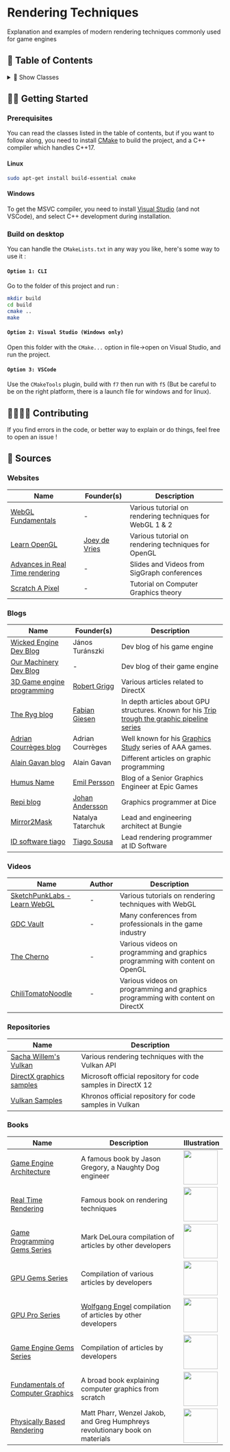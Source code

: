 # Rendering Techniques

Explanation and examples of modern rendering techniques commonly used for game engines

## 🚩 Table of Contents

<details><summary>🧩 Show Classes</summary>
<p>

*(🏗️ : Not started | 📝 : Started | 📑 : Needs proofreading | ✔️ : Written )*

* Animation
  * [Skinning 🏗️]()
* Shading models
  * [Toon 🏗️]()
  * [Cook Torrance 🏗️]()
* Pipeline
  * [Deferred Rendering 🏗️]()
  * [Forward plus rendering 🏗️]()
* Optimisation
  * [Frustrum culling 🏗️]()
  * [Tesselation 🏗️]()
* Post Processing
  * [Motion Blur 🏗️]()
  * [Bloom 🏗️]()
  * [Depth of field 🏗️]()
* Shadows
  * [Shadow Mapping 🏗️]()
  * [Screen space ambiant occlusion 🏗️]()

</p>
</details>

## 👩‍💻 Getting Started

### Prerequisites

You can read the classes listed in the table of contents, but if you want to follow along, you need to install [CMake](https://cmake.org/) to build the project, and a C++ compiler which handles C++17.

#### Linux

```bash
sudo apt-get install build-essential cmake
```

#### Windows

To get the MSVC compiler, you need to install [Visual Studio](https://visualstudio.microsoft.com/) (and not VSCode), and select C++ development during installation.

### Build on desktop

You can handle the `CMakeLists.txt` in any way you like, here's some way to use it :

#### `Option 1: CLI`

Go to the folder of this project and run :

```bash
mkdir build
cd build
cmake ..
make
```

#### `Option 2: Visual Studio (Windows only)`

Open this folder with the `CMake...` option in file->open on Visual Studio, and run the project.

#### `Option 3: VSCode`

Use the `CMakeTools` plugin, build with `f7` then run with `f5` (But be careful to be on the right platform, there is a launch file for windows and for linux).

## 👨‍👩‍👦‍👦 Contributing

If you find errors in the code, or better way to explain or do things, feel free to open an issue !

## 📖 Sources

### Websites

| Name | Founder(s) | Description |
| --- | --- | --- |
| [WebGL Fundamentals](https://webglfundamentals.org/)         | -                                        | Various tutorial on rendering techniques for WebGL 1 & 2 |
| [Learn OpenGL](https://learnopengl.com/)                     | [Joey de Vries](http://joeydevries.com/) | Various tutorial on rendering techniques for OpenGL      |
| [Advances in Real Time rendering](https://advances.realtimerendering.com/) | -                                        | Slides and Videos from SigGraph conferences              |
| [Scratch A Pixel](https://www.scratchapixel.com/)            | -                                        | Tutorial on Computer Graphics theory                     |

### Blogs

| Name | Founder(s) | Description |
| --- | --- | --- |
| [Wicked Engine Dev Blog](https://wickedengine.net/)     | János Turánszki                                              | Dev blog of his game engine         |
| [Our Machinery Dev Blog](https://ourmachinery.com/post) | -                                                            | Dev blog of their game engine       |
| [3D Game engine programming](https://www.3dgep.com/)    | [Robert Grigg](https://www.3dgep.com/author/grigg-rbuas-nl/) | Various articles related to DirectX |
| [The Ryg blog](https://fgiesen.wordpress.com/) | [Fabian Giesen](https://twitter.com/rygorous) | In depth articles about GPU structures. Known for his [Trip trough the graphic pipeline series](https://fgiesen.wordpress.com/2011/07/09/a-trip-through-the-graphics-pipeline-2011-index/) |
| [Adrian Courrèges blog](http://www.adriancourreges.com/blog/) | Adrian Courrèges | Well known for his [Graphics Study](http://www.adriancourreges.com/) series of AAA games. |
| [Alain Gavan blog](https://alain.xyz/blog) | Alain Gavan | Different articles on graphic programming |
| [Humus Name](http://www.humus.name/) | [Emil Persson](https://twitter.com/_humus_?lang=fr) | Blog of a Senior Graphics Engineer at Epic Games |
| [Repi blog](http://repi.blogspot.com/) | [Johan Andersson](https://twitter.com/repi) | Graphics programmer at Dice |
| [Mirror2Mask](https://twitter.com/mirror2mask) | Natalya Tatarchuk | Lead and engineering architect at Bungie |
| [ID software tiago](https://twitter.com/idsoftwaretiago) | [Tiago Sousa](https://www.linkedin.com/in/tsousa/) | Lead rendering programmer at ID Software |

### Videos

| Name | Author | Description |
| --- | --- | --- |
| [SketchPunkLabs - Learn WebGL](https://www.youtube.com/channel/UCSnyjB_8iVxi2ZAfn_1L6tA) | -      | Various tutorials on rendering techniques with WebGL     |
| [GDC Vault](https://www.gdcvault.com/free)                   | -      | Many conferences from professionals in the game industry |
| [The Cherno](https://www.youtube.com/channel/UCQ-W1KE9EYfdxhL6S4twUNw) | -      | Various videos on programming and graphics programming with content on OpenGL |
| [ChiliTomatoNoodle](https://www.youtube.com/user/ChiliTomatoNoodle) | - | Various videos on programming and graphics programming with content on DirectX |

### Repositories

| Name                                                         | Description                                                  |
| ------------------------------------------------------------ | ------------------------------------------------------------ |
| [Sacha Willem's Vulkan](https://github.com/SaschaWillems/Vulkan) | Various rendering techniques with the Vulkan API             |
| [DirectX graphics samples](https://github.com/microsoft/DirectX-Graphics-Samples) | Microsoft official repository for code samples in DirectX 12 |
| [Vulkan Samples](https://github.com/KhronosGroup/Vulkan-Samples) | Khronos official repository for code samples in Vulkan       |

### Books

| Name                                                         | Description                                                  | Illustration |
| ------------------------------------------------------------ | ------------------------------------------------------------ | ------------ |
| [Game Engine Architecture](https://www.gameenginebook.com/)  | A famous book by Jason Gregory, a Naughty Dog engineer       | <img width="80" src="https://www.amazon.fr/images/I/41Hz1rTfm4L._SX260_.jpg">            |
| [Real Time Rendering](http://www.realtimerendering.com/book.html) | Famous book on rendering techniques                          | <img width="80" src="https://images-na.ssl-images-amazon.com/images/I/81E9-e9Ek+L.jpg">             |
| [Game Programming Gems Series](http://www.satori.org/game-programming-gems/) | Mark DeLoura compilation of articles by other developers     | <img width="80" src="https://images-na.ssl-images-amazon.com/images/I/51fQmX6uduL._SX393_BO1,204,203,200_.jpg">             |
| [GPU Gems Series](https://developer.nvidia.com/gpugems/gpugems/contributors) | Compilation of various articles by developers                | <img width="80" src="https://images-na.ssl-images-amazon.com/images/I/51E+10GRNIL.jpg">             |
| [GPU Pro Series](http://gpupro.blogspot.com/)                 | [Wolfgang Engel](http://www.blogger.com/profile/11031097395025597662) compilation of articles by other developers | <img width="80" src="https://images-na.ssl-images-amazon.com/images/I/517N2anDNWL._SX384_BO1,204,203,200_.jpg">             |
| [Game Engine Gems Series](http://www.gameenginegems.net/)     | Compilation of articles by developers                        | <img width="80" src="https://images-na.ssl-images-amazon.com/images/I/61ojDIZkewL._SX403_BO1,204,203,200_.jpg">             |
| [Fundamentals of Computer Graphics](https://www.oreilly.com/library/view/fundamentals-of-computer/9781482229417/) | A broad book explaining computer graphics from scratch       | <img width="80" src="https://images-na.ssl-images-amazon.com/images/I/51WAZ4sIG3L._SY291_BO1,204,203,200_QL40_ML2_.jpg">             |
| [Physically Based Rendering](http://www.pbr-book.org/)       | Matt Pharr, Wenzel Jakob, and Greg Humphreys revolutionary book on materials | <img width="80" src="https://www.pbrt.org/images/bookcover.png">             |

